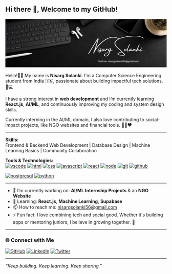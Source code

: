 <!--## Hi there 👋-->
## Hi there 👋, Welcome to my GitHub!

![Nisarg Solanki Banner](https://github.com/NisargS28/NisargS28/blob/main/assets/banner.jpg?raw=true)

Hello!👋🏻 My name is **Nisarg Solanki**. I'm a Computer Science Engineering student from India 🇮🇳, passionate about building impactful tech solutions. 🧠💻

I have a strong interest in **web development** and I’m currently learning **React.js**, **AI/ML**, and continuously improving my coding and system design skills.  

Currently interning in the AI/ML domain, I also love contributing to social-impact projects, like NGO websites and financial tools. 👨‍💻❤️  

---

**Skills:**  
Frontend & Backend Web Development | Database Design | Machine Learning Basics | Community Collaboration

**Tools & Technologies:**  
[<img src='https://cdn.jsdelivr.net/gh/devicons/devicon/icons/vscode/vscode-original.svg' alt='vscode' height='40'>](https://code.visualstudio.com/) 
[<img src='https://cdn.jsdelivr.net/gh/devicons/devicon/icons/html5/html5-original.svg' alt='html' height='40'>](#) 
[<img src='https://cdn.jsdelivr.net/gh/devicons/devicon/icons/css3/css3-original.svg' alt='css' height='40'>](#) 
[<img src='https://cdn.jsdelivr.net/gh/devicons/devicon/icons/javascript/javascript-original.svg' alt='javascript' height='40'>](#) 
[<img src='https://cdn.jsdelivr.net/gh/devicons/devicon/icons/react/react-original.svg' alt='react' height='40'>](#) 
[<img src='https://cdn.jsdelivr.net/gh/devicons/devicon/icons/nodejs/nodejs-original.svg' alt='node' height='40'>](#) 
[<img src='https://cdn.jsdelivr.net/gh/devicons/devicon/icons/git/git-original.svg' alt='git' height='40'>](#) 
[<img src='https://github.githubassets.com/images/modules/logos_page/GitHub-Mark.png' alt='github' height='40'>](https://github.com/nisargsolanki)
<!--[<img src='https://cdn.jsdelivr.net/gh/devicons/devicon/icons/github/github-original.svg' alt='github' height='40'>](https://github.com/nisargsolanki) -->
[<img src='https://cdn.jsdelivr.net/gh/devicons/devicon/icons/postgresql/postgresql-original.svg' alt='postgresql' height='40'>](#) 
[<img src='https://cdn.jsdelivr.net/gh/devicons/devicon/icons/python/python-original.svg' alt='python' height='40'>](#) 

---

- 🔭 I’m currently working on: **AI/ML Internship Projects** & an **NGO Website**  
- 🌱 Learning: **React.js**, **Machine Learning**, **Supabase**  
- 📫 How to reach me: [nisargsolanki56@gmail.com](mailto:nisargsolanki56@gmail.com)  
- ⚡ Fun fact: I love combining tech and social good. Whether it's building apps or mentoring juniors, I believe in growing together. 🌱  

---
### 🌐 Connect with Me

[![GitHub](https://img.shields.io/badge/GitHub-000?style=for-the-badge&logo=github&logoColor=white)](https://github.com/NisargS28)
[![LinkedIn](https://img.shields.io/badge/LinkedIn-0A66C2?style=for-the-badge&logo=linkedin&logoColor=white)](www.linkedin.com/in/nisarg-solanki-0970aa290)
[![Twitter](https://img.shields.io/badge/Twitter-1DA1F2?style=for-the-badge&logo=twitter&logoColor=white)](https://x.com/NisargS28)
<!--[![Instagram](https://img.shields.io/badge/Instagram-E4405F?style=for-the-badge&logo=instagram&logoColor=white)](https://instagram.com/nisargsolanki)-->

<!--
**Let’s connect!**  
[<img src='https://cdn.jsdelivr.net/npm/simple-icons@v5/icons/github.svg' alt='github' height='30'>](https://github.com/nisargsolanki)  
[<img src='https://cdn.jsdelivr.net/npm/simple-icons@v5/icons/linkedin.svg' alt='linkedin' height='30'>](https://www.linkedin.com/in/nisargsolanki/)  
[<img src='https://cdn.jsdelivr.net/npm/simple-icons@v5/icons/twitter.svg' alt='twitter' height='30'>](https://twitter.com/nisarg_s_)  
[<img src='https://cdn.jsdelivr.net/npm/simple-icons@v5/icons/instagram.svg' alt='instagram' height='30'>](https://www.instagram.com/nisargsolanki/)  
-->
---

_“Keep building. Keep learning. Keep sharing.”_

<!--
# 👋 Hi, I'm Nisarg Solanki

Welcome to my GitHub profile! I'm a Computer Science Engineering student with a passion for building meaningful tech solutions. Whether it’s developing full-stack web apps, diving into machine learning, or exploring system-level concepts, I love learning and building along the way.

---

## 🚀 What I Do

- 🌐 **Web Development**: Experienced with **React.js**, **Node.js**, **Express**, and **MongoDB**.
- 🤖 **AI/ML**: Currently learning the fundamentals of Machine Learning and working on hands-on projects using **Python**, **Pandas**, **NumPy**, and **Scikit-Learn**.
- 💾 **Database Management**: Proficient with **SQL**, **PostgreSQL**, **Supabase**, and **Firebase**.
- ⚙️ **Tools & Tech**: Git, GitHub, Vercel, Netlify, WebStorm, VS Code, Postman.

---

## 📈 Current Goals

- ✨ Contribute to open-source projects
- 🤝 Collaborate with other developers and NGOs on meaningful tech projects
- 📚 Deepen my understanding of AI/ML algorithms
- 💡 Build more real-world, scalable web applications

---

## 🧠 Projects I'm Proud Of

- 🔐 **Bank Management System (Java)** – A comprehensive core banking simulation with login, transaction, and record management.
- 💸 **CashBook App** – A full-stack expense tracking app with user authentication, real-time database, and analytics.
- ❤️ **NGO Website** – A no-cost old-age home initiative site that promotes family bonding and elder care, built with HTML/CSS/JS and hosted on Vercel.

---

## 📫 Let's Connect

- 🌍 Portfolio: [Coming Soon]
- 📧 Email: nisargsolanki56@gmail.com  
- 💼 LinkedIn: [linkedin.com/in/nisargsolanki](https://www.linkedin.com/in/nisarg-solanki-0970aa290/)
- 🐦 Twitter(X): [@nisarg_s_](https://x.com/NisargS28_)

---

### 💬 Quote I Live By

> "Stay hungry, stay foolish." – Steve Jobs

Thanks for visiting! Feel free to explore my repositories, and let’s build something amazing together 🚀 -->

<!--
**NisargS28/NisargS28** is a ✨ _special_ ✨ repository because its `README.md` (this file) appears on your GitHub profile.

Here are some ideas to get you started:

- 🔭 I’m currently working on ...
- 🌱 I’m currently learning ...
- 👯 I’m looking to collaborate on ...
- 🤔 I’m looking for help with ...
- 💬 Ask me about ...
- 📫 How to reach me: ...
- 😄 Pronouns: ...
- ⚡ Fun fact: ...
-->
